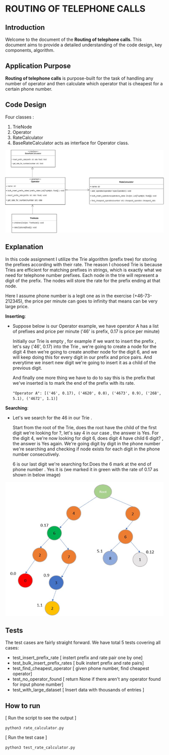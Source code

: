 ROUTING OF TELEPHONE CALLS
==============================================

Introduction
------------
Welcome to the document of the **Routing of telephone calls**. This document aims to provide a detailed understanding of the code design, key components, algorithm. 

Application Purpose
--------------------
**Routing of telephone calls**  is purpose-built for the task of handling any number of operator and then calculate which operator that is cheapest for a certain phone number.

Code Design
--------------------

Four classes : 
1. TrieNode 
2. Operator
3. RateCalculator
4. BaseRateCalculator acts as interface for Operator class.

![alt text](visualize_images/RateCalculator.jpg "Trie Node Visualize")

Explanation
--------------------
In this code assignment I utilize the Trie algorithm (prefix tree) for storing the prefixes according with their rate. The reason I choosed Trie is because Tries are efficient for matching prefixes in strings, which is exactly what we need for telephone number prefixes. Each node in the trie will represent a digit of the prefix. The nodes will store the rate for the prefix ending at that node.

Here I assume phone number is a legit one as in the exercise (+46-73-212345), the price per minute can goes to infinity that means can be very large price. 

**Inserting**:

* Suppose below is our Operator example, we have operator A has a list of prefixes and price per minute ('46' is prefix, 0.17 is price per minute)

    Initially our Trie is empty , for example if we want to insert the prefix , let's say ('46', 0.17) into the Trie , we're going to create a node for the digit 4 then we're going to create another node for the digit 6, and we will keep doing this for every digit in our prefix and price pairs. And everytime we insert new digit we're going to insert it as a child of the previous digit.

    And finally one more thing we have to do to say this is the prefix that we've inserted is to mark the end of the prefix with its rate.

    `"Operator A": [('46', 0.17), ('4620', 0.0), ('4673', 0.9), ('268', 5.1), ('4672', 1.1)]`

**Searching**:

* Let's we search for the 46 in our Trie .

    Start from the root of the Trie, does the root have the child of the first digit we're looking for ?, let's say 4 in our case , the answer is Yes. For the digit 4, we're now looking for digit 6, does digit 4 have child 6 digit? , the answer is Yes again. We're going digit by digit in the phone number we're searching and checking if node exists for each digit in the phone number consecutively.

    6 is our last digit we're searching for.Does the 6 mark at the end of phone number . Yes it is (we marked it in green with the rate of 0.17 as shown in below image)

![alt text](visualize_images/trienode_visualize.jpg "Trie Node Visualize")


Tests
--------------------
The test cases are fairly straight forward. We have total 5 tests covering all cases:

* test_insert_prefix_rate [ instert prefix and rate pair one by one]
* test_bulk_insert_prefix_rates [ bulk instert prefix and rate pairs]
* test_find_cheapest_operator [ given phone number, find cheapest operator]
* test_no_operator_found [ return None if there aren't any operator found for input phone number]
* test_with_large_dataset [ Insert data with thousands of entries ]


How to run
--------------------
[ Run the script to see the output ]

`python3 rate_calculator.py`

[ Run the test case ]

`python3 test_rate_calculator.py`
